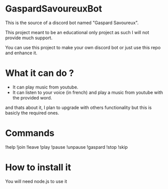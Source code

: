 # GaspardSavoureuxBot
This is the source of a discord bot named "Gaspard Savoureux".

This project meant to be an educational only project as such I will not provide much support.

You can use this project to make your own discord bot or just use this repo and enhance it.

# What it can do ?

- It can play music from youtube.
- It can listen to your voice (in french) and play a music from youtube with the provided word.

and thats about it, I plan to upgrade with others functionality but this is basicly the required ones.

# Commands

!help
!join
!leave
!play
!pause
!unpause
!gaspard
!stop
!skip

# How to install it
You will need node.js to use it
